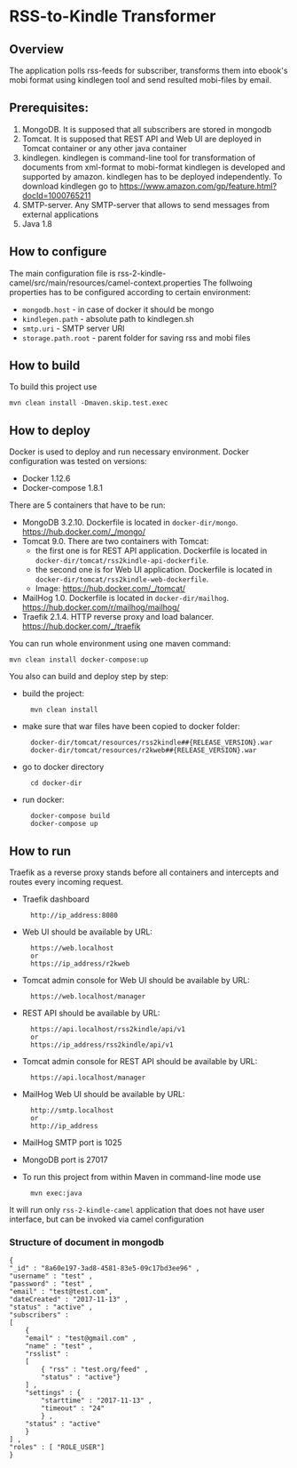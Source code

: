 RSS-to-Kindle Transformer
========================================

## Overview
The application polls rss-feeds for subscriber, transforms them into ebook's mobi format using kindlegen tool
and send resulted mobi-files by email.


## Prerequisites:
1. MongoDB. It is supposed that all subscribers are stored in mongodb
2. Tomcat. It is supposed that REST API and Web UI are deployed in Tomcat container or any other java container  
3. kindlegen. kindlegen is command-line tool for transformation of documents from xml-format to mobi-format
kindlegen is developed and supported by amazon.  kindlegen has to be deployed independently. To download kindlegen go to https://www.amazon.com/gp/feature.html?docId=1000765211
4. SMTP-server. Any SMTP-server that allows to send messages from external applications
5. Java 1.8


## How to configure
The main configuration file is rss-2-kindle-camel/src/main/resources/camel-context.properties
The follwoing properties has to be configured according to certain environment:
* `mongodb.host` - in case of docker it should be mongo
* `kindlegen.path` - absolute path to kindlegen.sh 
* `smtp.uri` - SMTP server URI
* `storage.path.root` - parent folder for saving rss and mobi files 


## How to build
To build this project use

    mvn clean install -Dmaven.skip.test.exec


## How to deploy
Docker is used to deploy and run necessary environment. 
Docker configuration was tested on versions:
* Docker 1.12.6
* Docker-compose 1.8.1

There are 5 containers that have to be run: 
* MongoDB 3.2.10. Dockerfile is located in `docker-dir/mongo`. https://hub.docker.com/_/mongo/ 
* Tomcat 9.0. There are two containers with Tomcat: 
  * the first one is for REST API application. Dockerfile is located in `docker-dir/tomcat/rss2kindle-api-dockerfile`. 
  * the second one is for Web UI application. Dockerfile is located in `docker-dir/tomcat/rss2kindle-web-dockerfile`.
  * Image: https://hub.docker.com/_/tomcat/
* MailHog 1.0. Dockerfile is located in `docker-dir/mailhog`. https://hub.docker.com/r/mailhog/mailhog/
* Traefik 2.1.4. HTTP reverse proxy and load balancer. https://hub.docker.com/_/traefik

You can run whole environment using one maven command:

    mvn clean install docker-compose:up
    

You also can build and deploy step by step:     
    
* build the project:
        
        mvn clean install
        
* make sure that war files have been copied to docker folder:
        
        docker-dir/tomcat/resources/rss2kindle##{RELEASE_VERSION}.war
        docker-dir/tomcat/resources/r2kweb##{RELEASE_VERSION}.war
        
* go to docker directory
        
        cd docker-dir
        
* run docker:
 
        docker-compose build
        docker-compose up 

    
## How to run

Traefik as a reverse proxy stands before all containers and intercepts and routes every incoming request.

* Traefik dashboard
 
        http://ip_address:8080

* Web UI should be available by URL:

        https://web.localhost
        or
		https://ip_address/r2kweb		
        
* Tomcat admin console for Web UI should be available by URL:
        
        https://web.localhost/manager
        
* REST API should be available by URL:
       
        https://api.localhost/rss2kindle/api/v1
		or
		https://ip_address/rss2kindle/api/v1

* Tomcat admin console for REST API should be available by URL:
        
        https://api.localhost/manager
        
* MailHog Web UI should be available by URL:
        
        http://smtp.localhost
		or
		http://ip_address

* MailHog SMTP port is 1025
 
* MongoDB port is 27017 


* To run this project from within Maven in command-line mode use

        mvn exec:java

It will run only `rss-2-kindle-camel` application that does not have user interface,
but can be invoked via camel configuration


### Structure of document in mongodb

    { 
    "_id" : "8a60e197-3ad8-4581-83e5-09c17bd3ee96" , 
    "username" : "test" , 
    "password" : "test" ,
    "email" : "test@test.com",
    "dateCreated" : "2017-11-13" ,
    "status" : "active" ,
    "subscribers" : 
    [ 
        { 
        "email" : "test@gmail.com" , 
        "name" : "test" , 
        "rsslist" : 
        [ 
            { "rss" : "test.org/feed" , 
            "status" : "active"}
        ] , 
        "settings" : { 
            "starttime" : "2017-11-13" , 
            "timeout" : "24"
            } , 
        "status" : "active"
        }
    ] , 
    "roles" : [ "ROLE_USER"]
    }
